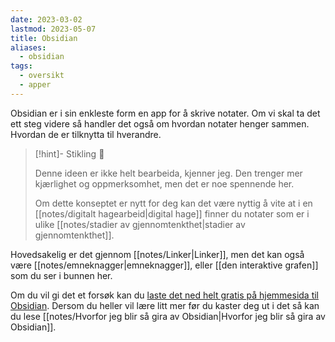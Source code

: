 ```yaml
---
date: 2023-03-02
lastmod: 2023-05-07
title: Obsidian
aliases:
  - obsidian
tags:
  - oversikt
  - apper
---
```


Obsidian er i sin enkleste form en app for å skrive notater. Om vi skal ta det ett steg videre så handler det også om hvordan notater henger sammen. Hvordan de er tilknytta til hverandre.

> [!hint]- Stikling 🌿
>
> Denne ideen er ikke helt bearbeida, kjenner jeg. Den trenger mer kjærlighet og oppmerksomhet, men det er noe spennende her.
> 
> Om dette konseptet er nytt for deg kan det være nyttig å vite at i en [[notes/digitalt hagearbeid|digital hage]] finner du notater som er i ulike [[notes/stadier av gjennomtenkthet|stadier av gjennomtenkthet]].

Hovedsakelig er det gjennom [[notes/Linker|Linker]], men det kan også være [[notes/emneknagger|emneknagger]], eller [[den interaktive grafen]] som du ser i bunnen her.

Om du vil gi det et forsøk kan du [laste det ned helt gratis på hjemmesida til Obsidian](https://obsidian.md/). Dersom du heller vil lære litt mer før du kaster deg ut i det så kan du lese [[notes/Hvorfor jeg blir så gira av Obsidian|Hvorfor jeg blir så gira av Obsidian]].
